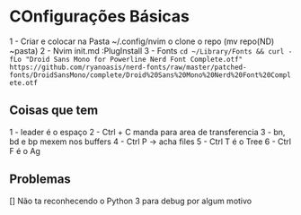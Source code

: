 # COnfigurações Básicas

1 - Criar e colocar na Pasta ~/.config/nvim o clone o repo (mv repo(ND) ~pasta)
2 - Nvim init.md :PlugInstall 
3 - Fonts ` cd ~/Library/Fonts && curl -fLo "Droid Sans Mono for Powerline Nerd Font Complete.otf" https://github.com/ryanoasis/nerd-fonts/raw/master/patched-fonts/DroidSansMono/complete/Droid%20Sans%20Mono%20Nerd%20Font%20Complete.otf `


## Coisas que tem 

1 - leader é o espaço 
2 - Ctrl + C manda para area de transferencia 
3 - bn, bd e bp mexem nos buffers 
4 - Ctrl P -> acha files 
5 -  Ctrl T é o Tree 
6 -  Ctrl F é o Ag 

## Problemas
[] Não ta reconhecendo o Python 3 para debug por algum motivo 
